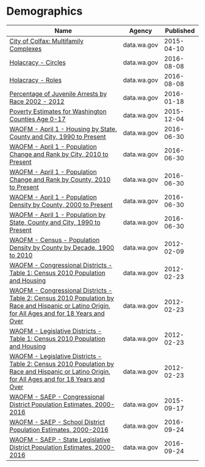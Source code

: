 # Demographics

Name | Agency | Published
---- | ---- | ---------
[City of Colfax: Multifamily Complexes](../socrata/axje-r4js.md) | data.wa.gov | 2015-04-10
[Holacracy - Circles](../socrata/qjnp-3r9c.md) | data.wa.gov | 2016-08-08
[Holacracy - Roles](../socrata/qrkg-wkjp.md) | data.wa.gov | 2016-08-08
[Percentage of Juvenile Arrests by Race 2002 - 2012](../socrata/dpeg-hp5b.md) | data.wa.gov | 2016-01-18
[Poverty Estimates for Washington Counties Age 0-17](../socrata/d9f5-fgsr.md) | data.wa.gov | 2015-12-04
[WAOFM - April 1 - Housing by State, County and City, 1990 to Present](../socrata/avxn-bvxb.md) | data.wa.gov | 2016-06-30
[WAOFM - April 1 - Population Change and Rank by City, 2010 to Present](../socrata/mx53-9esf.md) | data.wa.gov | 2016-06-30
[WAOFM - April 1 - Population Change and Rank by County, 2010 to Present](../socrata/x2dd-99tj.md) | data.wa.gov | 2016-06-30
[WAOFM - April 1 - Population Density by County, 2000 to Present](../socrata/qhte-k48h.md) | data.wa.gov | 2016-06-30
[WAOFM - April 1 - Population by State, County and City, 1990 to Present](../socrata/tecv-qzfm.md) | data.wa.gov | 2016-06-30
[WAOFM - Census - Population Density by County by Decade, 1900 to 2010](../socrata/e6ip-wkqq.md) | data.wa.gov | 2012-02-09
[WAOFM - Congressional Districts - Table 1: Census 2010 Population and Housing](../socrata/um6h-4brj.md) | data.wa.gov | 2012-02-23
[WAOFM - Congressional Districts - Table 2: Census 2010 Population by Race and Hispanic or Latino Origin, for All Ages and for 18 Years and Over](../socrata/gexj-mqiq.md) | data.wa.gov | 2012-02-23
[WAOFM - Legislative Districts - Table 1: Census 2010 Population and Housing](../socrata/89me-k7y5.md) | data.wa.gov | 2012-02-23
[WAOFM - Legislative Districts - Table 2: Census 2010 Population by Race and Hispanic or Latino Origin, for All Ages and for 18 Years and Over](../socrata/di4y-k8za.md) | data.wa.gov | 2012-02-23
[WAOFM - SAEP - Congressional District Population Estimates, 2000-2016](../socrata/f4k2-vvp3.md) | data.wa.gov | 2015-09-17
[WAOFM - SAEP - School District Population Estimates, 2000-2016](../socrata/krb3-8st4.md) | data.wa.gov | 2016-09-24
[WAOFM - SAEP - State Legislative District Population Estimates, 2000-2016](../socrata/ryk4-3vjy.md) | data.wa.gov | 2016-09-24

